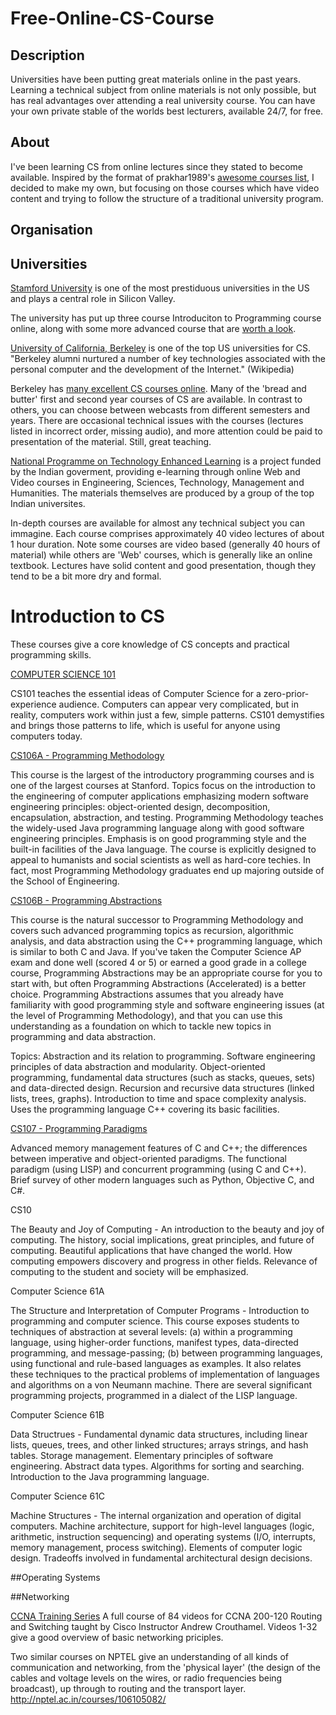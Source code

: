 # Free-Online-CS-Course

## Description

Universities have been putting great materials online in the past years. Learning a technical subject from online materials is not only possible, but has real advantages over attending a real university course. You can have your own private stable of the worlds best lecturers, available 24/7, for free.

## About

I've been learning CS from online lectures since they stated to become available. Inspired by the format of prakhar1989's [awesome courses list](https://github.com/prakhar1989/awesome-courses), I decided to make my own, but focusing on those courses which have video content and trying to follow the structure of a traditional university program.

## Organisation

## Universities

[Stamford University](https://en.wikipedia.org/wiki/Stanford_University) is one of the most prestiduous universities in the US and plays a central role in Silicon Valley.

The university has put up three course Introduciton to Programming course online, along with some more advanced course that are [worth a look](https://see.stanford.edu/Course).

[University of California, Berkeley](https://en.wikipedia.org/wiki/University_of_California,_Berkeley) is one of the top US universities for CS. "Berkeley alumni nurtured a number of key technologies associated with the personal computer and the development of the Internet." (Wikipedia)

Berkeley has [many excellent CS courses online](http://webcast.berkeley.edu/series.html#c,d,Computer_Science). Many of the 'bread and butter' first and second year courses of CS are available. In contrast to others, you can choose between webcasts from different semesters and years. There are occasional technical issues with the courses (lectures listed in incorrect order, missing audio), and more attention could be paid to presentation of the material. Still, great teaching.

[National Programme on Technology Enhanced Learning](https://en.wikipedia.org/wiki/National_Programme_on_Technology_Enhanced_Learning) is a project funded by the Indian goverment, providing e-learning through online Web and Video courses in Engineering, Sciences, Technology, Management and Humanities. The materials themselves are produced by a group of the top Indian universites.

In-depth courses are available for almost any technical subject you can immagine. Each course comprises approximately 40 video lectures of about 1 hour duration. Note some courses are video based (generally 40 hours of material) while others are 'Web' courses, which is generally like an online textbook. Lectures have solid content and good presentation, though they tend to be a bit more dry and formal.

# Introduction to CS

These courses give a core knowledge of CS concepts and practical programming skills. 

[COMPUTER SCIENCE 101](http://online.stanford.edu/course/computer-science-101-self-paced)

CS101 teaches the essential ideas of Computer Science for a zero-prior-experience audience. Computers can appear very complicated, but in reality, computers work within just a few, simple patterns. CS101 demystifies and brings those patterns to life, which is useful for anyone using computers today.

[CS106A - Programming Methodology](https://see.stanford.edu/Course/CS106A)

This course is the largest of the introductory programming courses and is one of the largest courses at Stanford. Topics focus on the introduction to the engineering of computer applications emphasizing modern software engineering principles: object-oriented design, decomposition, encapsulation, abstraction, and testing. 
Programming Methodology teaches the widely-used Java programming language along with good software engineering principles. Emphasis is on good programming style and the built-in facilities of the Java language. The course is explicitly designed to appeal to humanists and social scientists as well as hard-core techies. In fact, most Programming Methodology graduates end up majoring outside of the School of Engineering.

[CS106B - Programming Abstractions](https://see.stanford.edu/Course/CS106B)

This course is the natural successor to Programming Methodology and covers such advanced programming topics as recursion, algorithmic analysis, and data abstraction using the C++ programming language, which is similar to both C and Java. If you've taken the Computer Science AP exam and done well (scored 4 or 5) or earned a good grade in a college course, Programming Abstractions may be an appropriate course for you to start with, but often Programming Abstractions (Accelerated) is a better choice. Programming Abstractions assumes that you already have familiarity with good programming style and software engineering issues (at the level of Programming Methodology), and that you can use this understanding as a foundation on which to tackle new topics in programming and data abstraction. 

Topics: Abstraction and its relation to programming. Software engineering principles of data abstraction and modularity. Object-oriented programming, fundamental data structures (such as stacks, queues, sets) and data-directed design. Recursion and recursive data structures (linked lists, trees, graphs). Introduction to time and space complexity analysis. Uses the programming language C++ covering its basic facilities.

[CS107 - Programming Paradigms](https://see.stanford.edu/Course/CS107)

Advanced memory management features of C and C++; the differences between imperative and object-oriented paradigms. The functional paradigm (using LISP) and concurrent programming (using C and C++). Brief survey of other modern languages such as Python, Objective C, and C#.

CS10 

The Beauty and Joy of Computing - An introduction to the beauty and joy of computing. The history, social implications, great principles, and future of computing. Beautiful applications that have changed the world. How computing empowers discovery and progress in other fields. Relevance of computing to the student and society will be emphasized.

Computer Science 61A

The Structure and Interpretation of Computer Programs - Introduction to programming and computer science. This course exposes students to techniques of abstraction at several levels: (a) within a programming language, using higher-order functions, manifest types, data-directed programming, and message-passing; (b) between programming languages, using functional and rule-based languages as examples. It also relates these techniques to the practical problems of implementation of languages and algorithms on a von Neumann machine. There are several significant programming projects, programmed in a dialect of the LISP language.

Computer Science 61B

Data Structrues - Fundamental dynamic data structures, including linear lists, queues, trees, and other linked structures; arrays strings, and hash tables. Storage management. Elementary principles of software engineering. Abstract data types. Algorithms for sorting and searching. Introduction to the Java programming language.

Computer Science 61C

Machine Structures - The internal organization and operation of digital computers. Machine architecture, support for high-level languages (logic, arithmetic, instruction sequencing) and operating systems (I/O, interrupts, memory management, process switching). Elements of computer logic design. Tradeoffs involved in fundamental architectural design decisions.

##Operating Systems


##Networking

[CCNA Training Series](https://www.youtube.com/playlist?list=PLmdYg02XJt6QRQfYjyQcMPfS3mrSnFbRC)
A full course of 84 videos for CCNA 200-120 Routing and Switching taught by Cisco Instructor Andrew Crouthamel. Videos 1-32 give a good overview of basic networking priciples. 

Two similar courses on NPTEL give an understanding of all kinds of communication and networking, from the 'physical layer' (the design of the cables and voltage levels on the wires, or radio frequencies being broadcast), up through to routing and the transport layer. 
http://nptel.ac.in/courses/106105082/
